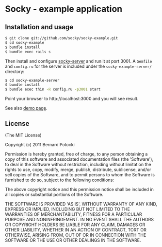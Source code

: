 # Socky - example application

## Installation and usage

``` bash
$ git clone git://github.com/socky/socky-example.git
$ cd socky-example
$ bundle install
$ bundle exec rails s
```

Then install and configure [socky-server](http://github.com/socky/socky-server-ruby) and run it at port 3001.
A `Gemfile` and `config.ru` for the server is included under the `socky-example-server/` directory:

``` bash
$ cd socky-example-server
$ bundle install
$ bundle exec thin -R config.ru -p3001 start
```

Point your browser to http://localhost:3000 and you will see result.

See also [demo page](http://demo.socky.org).

## License

(The MIT License)

Copyright (c) 2011 Bernard Potocki

Permission is hereby granted, free of charge, to any person obtaining a copy of this software and associated documentation files (the 'Software'), to deal in the Software without restriction, including without limitation the rights to use, copy, modify, merge, publish, distribute, sublicense, and/or sell copies of the Software, and to permit persons to whom the Software is furnished to do so, subject to the following conditions:

The above copyright notice and this permission notice shall be included in all copies or substantial portions of the Software.

THE SOFTWARE IS PROVIDED 'AS IS', WITHOUT WARRANTY OF ANY KIND, EXPRESS OR IMPLIED, INCLUDING BUT NOT LIMITED TO THE WARRANTIES OF MERCHANTABILITY, FITNESS FOR A PARTICULAR PURPOSE AND NONINFRINGEMENT.  IN NO EVENT SHALL THE AUTHORS OR COPYRIGHT HOLDERS BE LIABLE FOR ANY CLAIM, DAMAGES OR OTHER LIABILITY, WHETHER IN AN ACTION OF CONTRACT, TORT OR OTHERWISE, ARISING FROM, OUT OF OR IN CONNECTION WITH THE SOFTWARE OR THE USE OR OTHER DEALINGS IN THE SOFTWARE.
